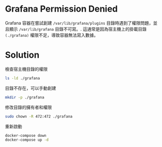 # Grafana Permission Denied
Grafana 容器在嘗試創建 `/var/lib/grafana/plugins` 目錄時遇到了權限問題，並且顯示 `/var/lib/grafana` 目錄不可寫。.
這通常是因為宿主機上的掛載目錄 `(./grafana)` 權限不足，導致容器無法寫入數據。
# Solution
檢查宿主機目錄的權限
```sh
ls -ld ./grafana
```
目錄不存在，可以手動創建
```sh
mkdir -p ./grafana
```
修改目錄的擁有者和權限
```sh
sudo chown -R 472:472 ./grafana
```
重新啟動
```sh
docker-compose down
docker-compose up -d
```